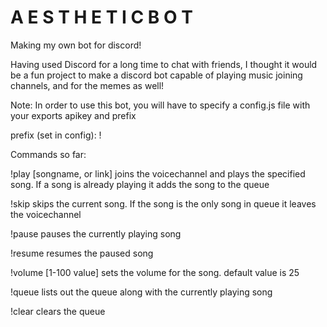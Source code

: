 # A E S T H E T I C B O T
Making my own bot for discord!

Having used Discord for a long time to chat with friends, I thought it would be a fun project to make a discord bot capable of playing music
joining channels, and for the memes as well!

Note:
In order to use this bot, you will have to specify a config.js file with your exports apikey and prefix


prefix (set in config): !

Commands so far:

!play [songname, or link]
joins the voicechannel and plays the specified song. If a song is already playing it adds the song to the queue

!skip
skips the current song. If the song is the only song in queue it leaves the voicechannel

!pause
pauses the currently playing song

!resume
resumes the paused song

!volume [1-100 value]
sets the volume for the song. default value is 25

!queue
lists out the queue along with the currently playing song

!clear
clears the queue
